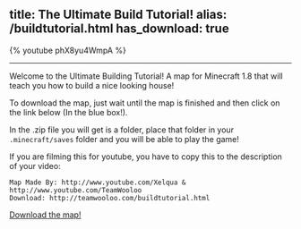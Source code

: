 title: The Ultimate Build Tutorial!
alias: /buildtutorial.html
has_download: true
---

{% youtube phX8yu4WmpA %}

----

Welcome to the Ultimate Building Tutorial!
A map for Minecraft 1.8 that will teach you how to build a nice looking house!

To download the map, just wait until the map is finished and then click on the link below (In the blue box!).

In the .zip file you will get is a folder,
 place that folder in your `.minecraft/saves` folder and you will be able to play the game!

If you are filming this for youtube, you have to copy this to the description of your video:

    Map Made By: http://www.youtube.com/Xelqua & http://www.youtube.com/TeamWooloo
    Download: http://teamwooloo.com/buildtutorial.html


<a class="download-link"
   href="https://www.mediafire.com/?4dfeyan6edqur5i">
   Download the map!
</a>